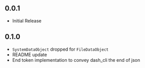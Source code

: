 ## 0.0.1

* Initial Release

## 0.1.0

* `SystemDataObject` dropped for `FileDataObject`
*  README update
*  End token implementation to convey dash_cli the end of json
